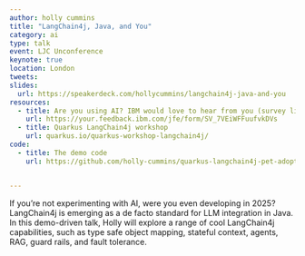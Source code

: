 ```yaml
---
author: holly cummins
title: "LangChain4j, Java, and You"
category: ai
type: talk
event: LJC Unconference
keynote: true
location: London
tweets:
slides:
  url: https://speakerdeck.com/hollycummins/langchain4j-java-and-you
resources:
  - title: Are you using AI? IBM would love to hear from you (survey link)
    url: https://your.feedback.ibm.com/jfe/form/SV_7VEiWFFuufvkDVs
  - title: Quarkus LangChain4j workshop
    url: quarkus.io/quarkus-workshop-langchain4j/
code:
  - title: The demo code
    url: https://github.com/holly-cummins/quarkus-langchain4j-pet-adoption-demo


---
```


If you’re not experimenting with AI, were you even developing in 2025? LangChain4j is emerging as a de facto standard
for LLM integration in Java. In this demo-driven talk, Holly will explore a range of cool LangChain4j capabilities, such
as type safe object mapping, stateful context, agents, RAG, guard rails, and fault tolerance.  